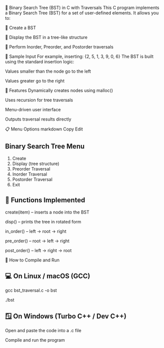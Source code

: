 🌳 Binary Search Tree (BST) in C with Traversals
This C program implements a Binary Search Tree (BST) for a set of user-defined elements. It allows you to:

🔹 Create a BST

🔹 Display the BST in a tree-like structure

🔹 Perform Inorder, Preorder, and Postorder traversals

📌 Sample Input
For example, inserting: {2, 5, 1, 3, 9, 0, 6}
The BST is built using the standard insertion logic:

Values smaller than the node go to the left

Values greater go to the right

🧠 Features
Dynamically creates nodes using malloc()

Uses recursion for tree traversals

Menu-driven user interface

Outputs traversal results directly

📋 Menu Options
markdown
Copy
Edit

 Binary Search Tree Menu
 ------------------------
 1. Create
 2. Display (tree structure)
 3. Preorder Traversal
 4. Inorder Traversal
 5. Postorder Traversal
 6. Exit

🔧 Functions Implemented
-------------------------
create(item) – inserts a node into the BST

disp() – prints the tree in rotated form

in_order() – left → root → right

pre_order() – root → left → right

post_order() – left → right → root

🚀 How to Compile and Run

💻 On Linux / macOS (GCC)
-------------------------
gcc bst_traversal.c -o bst

./bst

🪟 On Windows (Turbo C++ / Dev C++)
-----------------------------------
Open and paste the code into a .c file

Compile and run the program
